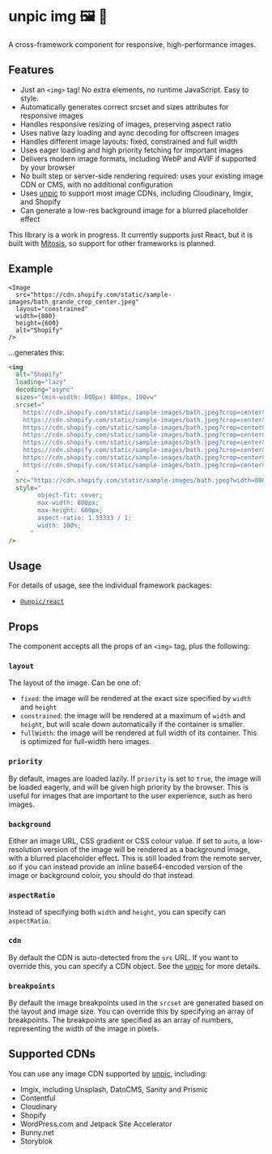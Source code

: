 # unpic img 🖼 📐

A cross-framework component for responsive, high-performance images.

## Features

- Just an `<img>` tag! No extra elements, no runtime JavaScript. Easy to style.
- Automatically generates correct srcset and sizes attributes for responsive images
- Handles responsive resizing of images, preserving aspect ratio
- Uses native lazy loading and aync decoding for offscreen images
- Handles different image layouts: fixed, constrained and full width
- Uses eager loading and high priority fetching for important images
- Delivers modern image formats, including WebP and AVIF if supported by your browser
- No built step or server-side rendering required: uses your existing image CDN or CMS, with no additional configuration
- Uses [unpic](https://github.com/ascorbic/unpic) to support most image CDNs, including Cloudinary, Imgix, and Shopify
- Can generate a low-res background image for a blurred placeholder effect

This library is a work in progress. It currently supports just React, but it is built with [Mitosis](https://github.com/BuilderIO/mitosis), so support for other frameworks is planned.

## Example

```tsx
<Image
  src="https://cdn.shopify.com/static/sample-images/bath_grande_crop_center.jpeg"
  layout="constrained"
  width={800}
  height={600}
  alt="Shopify"
/>
```

...generates this:

```html
<img
  alt="Shopify"
  loading="lazy"
  decoding="async"
  sizes="(min-width: 800px) 800px, 100vw"
  srcset="
    https://cdn.shopify.com/static/sample-images/bath.jpeg?crop=center&amp;width=1600&amp;height=2133 1600w,
    https://cdn.shopify.com/static/sample-images/bath.jpeg?crop=center&amp;width=1280&amp;height=1707 1280w,
    https://cdn.shopify.com/static/sample-images/bath.jpeg?crop=center&amp;width=1080&amp;height=1440 1080w,
    https://cdn.shopify.com/static/sample-images/bath.jpeg?crop=center&amp;width=960&amp;height=1280   960w,
    https://cdn.shopify.com/static/sample-images/bath.jpeg?crop=center&amp;width=800&amp;height=1067   800w,
    https://cdn.shopify.com/static/sample-images/bath.jpeg?crop=center&amp;width=828&amp;height=1104   828w,
    https://cdn.shopify.com/static/sample-images/bath.jpeg?crop=center&amp;width=750&amp;height=1000   750w,
    https://cdn.shopify.com/static/sample-images/bath.jpeg?crop=center&amp;width=640&amp;height=853    640w
  "
  src="https://cdn.shopify.com/static/sample-images/bath.jpeg?width=800&amp;height=600&amp;crop=center"
  style="
        object-fit: cover;
        max-width: 800px;
        max-height: 600px;
        aspect-ratio: 1.33333 / 1;
        width: 100%;
      "
/>
```

## Usage

For details of usage, see the individual framework packages:

- [`@unpic/react`](https://github.com/ascorbic/unpic-img/tree/main/output/react)

## Props

The component accepts all the props of an `<img>` tag, plus the following:

### `layout`

The layout of the image. Can be one of:

- `fixed`: the image will be rendered at the exact size specified by `width` and `height`
- `constrained`: the image will be rendered at a maximum of `width` and `height`, but will scale down automatically if the container is smaller.
- `fullWidth`: the image will be rendered at full width of its container. This is optimized for full-width hero images.

### `priority`

By default, images are loaded lazily. If `priority` is set to `true`, the image will be loaded eagerly, and will be given high priority by the browser. This is useful for images that are important to the user experience, such as hero images.

### `background`

Either an image URL, CSS gradient or CSS colour value. If set to `auto`, a low-resolution version of the image will be rendered as a background image, with a blurred placeholder effect. This is still loaded from the remote server, so if you can instead provide an inline base64-encoded version of the image or background coloir, you should do that instead.

### `aspectRatio`

Instead of specifying both `width` and `height`, you can specify can `aspectRatio`.

### `cdn`

By default the CDN is auto-detected from the `src` URL. If you want to override this, you can specify a CDN object. See the [unpic](https://github.com/ascorbic/unpic) for more details.

### `breakpoints`

By default the image breakpoints used in the `srcset` are generated based on the layout and image size. You can override this by specifying an array of breakpoints. The breakpoints are specified as an array of numbers, representing the width of the image in pixels.

## Supported CDNs

You can use any image CDN supported by [unpic](https://github.com/ascorbic/unpic), including:

- Imgix, including Unsplash, DatoCMS, Sanity and Prismic
- Contentful
- Cloudinary
- Shopify
- WordPress.com and Jetpack Site Accelerator
- Bunny.net
- Storyblok
